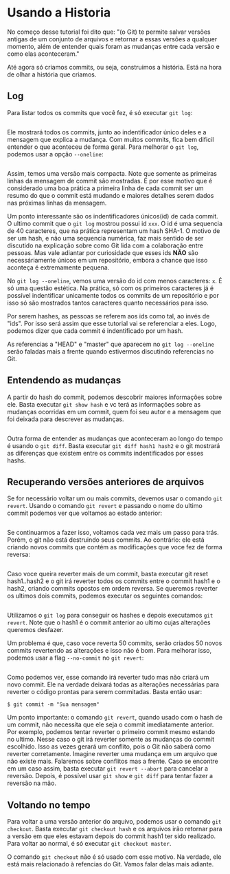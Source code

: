 # Usando a Historia

No começo desse tutorial foi dito que: "(o Git) te permite salvar versões antigas de um conjunto de arquivos e retornar a essas versões a qualquer momento, além de entender quais foram as mudanças entre cada versão e como elas aconteceram."

Até agora só criamos commits, ou seja, construimos a história. Está na hora de olhar a história que criamos.

## Log

Para listar todos os commits que você fez, é só executar ``git log``:

```
```
Ele mostrará todos os commits, junto ao indentificador único deles e a mensagem que explica a mudança. Com muitos commits, fica bem dificil entender o que aconteceu de forma geral. Para melhorar o ``git log``, podemos usar a opção ``--oneline``:

```
```
Assim, temos uma versão mais compacta. Note que somente as primeiras linhas da mensagem de commit são mostradas. É por esse motivo que é considerado uma boa prática a primeira linha de cada commit ser um resumo do que o commit está mudando e maiores detalhes serem dados nas próximas linhas da mensagem.

Um ponto interessante são os indentificadores únicos(id) de cada commit. O ultimo commit que o ``git log`` mostrou possui id ``xxx``. O id é uma sequencia de 40 caracteres, que na prática representam um hash SHA-1. O motivo de ser um hash, e não uma sequencia numérica, faz mais sentido de ser discutido na explicação sobre como Git lida com a colaboração entre pessoas. Mas vale adiantar por curiosidade que esses ids **NÃO** são necessáriamente únicos em um repositório, embora a chance que isso aconteça é extremamente pequena.

No ``git log --oneline``, vemos uma versão do id com menos caracteres: ``x``. É só uma questão estética. Na prática, só com os primeiros caracteres já é possível indentificar unicamente todos os commits de um repositório e por isso só são mostrados tantos caracteres quanto necessários para isso.

Por serem hashes, as pessoas se referem aos ids como tal, ao invés de "ids". Por isso será assim que esse tutorial vai se referenciar a eles. Logo, podemos dizer que cada commit é indentificado por um hash.

As referencias a "HEAD" e "master" que aparecem no ``git log --oneline`` serão faladas mais a frente quando estivermos discutindo referencias no Git.

## Entendendo as mudanças
A partir do hash do commit, podemos descobrir maiores informações sobre ele. Basta executar ``git show hash`` e vc terá as informações sobre as mudanças ocorridas em um commit, quem foi seu autor e a mensagem que foi deixada para descrever as mudanças.

```
```
Outra forma de entender as mudanças que aconteceram ao longo do tempo é usando o ``git diff``. Basta executar ``git diff hash1 hash2`` e o git mostrará as diferenças que existem entre os commits indentificados por esses hashs.

## Recuperando versões anteriores de arquivos
Se for necessário voltar um ou mais commits, devemos usar o comando ``git revert``. Usando o comando ``git revert`` e passando o nome do ultimo commit podemos ver que voltamos ao estado anterior:

```
```
Se continuarmos a fazer isso, voltamos cada vez mais um passo para trás. Porém, o git não está destruindo seus commits. Ao contrário: ele está criando novos commits que contém as modificações que voce fez de forma reversa:

```
```
Caso voce queira reverter mais de um commit, basta executar git reset hash1..hash2 e o git irá reverter todos os commits entre o commit hash1 e o hash2, criando commits opostos em ordem reversa. Se queremos reverter os ultimos dois commits, podemos executar os seguintes comandos:

```
```
Utilizamos o ``git log`` para conseguir os hashes e depois executamos ``git revert``. Note que o hash1 é o commit anterior ao ultimo cujas alterações queremos desfazer. 

Um problema é que, caso voce reverta 50 commits, serão criados 50 novos commits revertendo as alterações e isso não é bom. Para melhorar isso, podemos usar a flag ``--no-commit`` no ``git revert``:
```
```
Como podemos ver, esse comando irá reverter tudo mas não criará um novo commit. Ele na verdade deixará todas as alterações necessárias para reverter o código prontas para serem commitadas. Basta então usar: 

```
$ git commit -m "Sua mensagem"
```
Um ponto importante: o comando ``git revert``, quando usado com o hash de um commit, não necessita que ele seja o commit imediatamente anterior. Por exemplo, podemos tentar reverter o primeiro commit mesmo estando no ultimo. Nesse caso o git irá reverter somente as mudanças do commit escolhido. Isso as vezes gerará um conflito, pois o Git não saberá como reverter corretamente. Imagine reverter uma mudança em um arquivo que não existe mais. Falaremos sobre conflitos mas a frente. Caso se encontre em um caso assim, basta executar ``git revert --abort`` para cancelar a reversão. Depois, é possível usar ``git show`` e ``git diff`` para tentar fazer a reversão na mão.

## Voltando no tempo
Para voltar a uma versão anterior do arquivo, podemos usar o comando ``git checkout``. Basta executar ``git checkout hash`` e os arquivos irão retornar para a versão em que eles estavam depois do commit hash1 ter sido realizado. Para voltar ao normal, é só executar ``git checkout master``. 

O comando ``git checkout`` não é só usado com esse motivo. Na verdade, ele está mais relacionado à refencias do Git. Vamos falar delas mais adiante.

